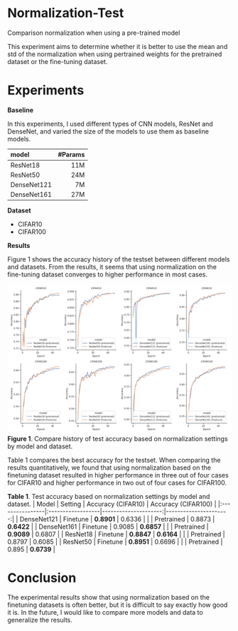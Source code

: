 # Normalization-Test
Comparison normalization when using a pre-trained model

This experiment aims to determine whether it is better to use the mean and std of the normalization when using pertrained weights for the pretrained dataset or the fine-tuning dataset.

# Experiments

**Baseline**

In this experiments, I used different types of CNN models, ResNet and DenseNet, and varied the size of the models to use them as baseline models.

| model       |             #Params |
|:------------|--------------------:|
| ResNet18    |                 11M |
| ResNet50    |                 24M |
| DenseNet121 |                  7M |
| DenseNet161 |                 27M |


**Dataset**

- CIFAR10
- CIFAR100

**Results**


Figure 1 shows the accuracy history of the testset between different models and datasets. From the results, it seems that using normalization on the fine-tuning dataset converges to higher performance in most cases.

<p align='cetner'>
    <img src="https://github.com/TooTouch/Normalization-Test/blob/main/assets/figure1.jpg?raw=true">
    <strong>Figure 1</strong>. Compare history of test accuracy based on normalization settings by model and dataset.
</p>



Table 1 compares the best accuracy for the testset. When comparing the results quantitatively, we found that using normalization based on the finetuning dataset resulted in higher performance in three out of four cases for CIFAR10 and higher performance in two out of four cases for CIFAR100.



**Table 1**. Test accuracy based on normalization settings by model and dataset.
| Model           | Setting           |   Accuracy (CIFAR10) |   Accuracy (CIFAR100) |
|:----------------|:------------------|---------------------:|----------------------:|
| DenseNet121     | Finetune          |           **0.8901** |                0.6336 |
|                 | Pretrained        |               0.8873 |            **0.6422** |
| DenseNet161     | Finetune          |               0.9085 |            **0.6857** |
|                 | Pretrained        |           **0.9089** |                0.6807 |
| ResNet18        | Finetune          |           **0.8847** |            **0.6164** |
|                 | Pretrained        |               0.8797 |                0.6085 |
| ResNet50        | Finetune          |           **0.8951** |                0.6696 |
|                 | Pretrained        |               0.895  |            **0.6739** |


# Conclusion

The experimental results show that using normalization based on the finetuning datasets is often better, but it is difficult to say exactly how good it is. In the future, I would like to compare more models and data to generalize the results.